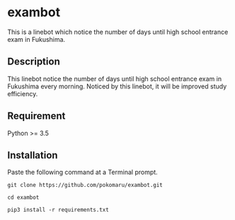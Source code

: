 # exambot
This is a linebot which notice the number of days until high school entrance exam in Fukushima.

## Description
This linebot notice the number of days until high school entrance exam in Fukushima every morning.
Noticed by this linebot, it will be improved study efficiency.

## Requirement
Python >= 3.5

## Installation
Paste the following command at a Terminal prompt.

```
git clone https://github.com/pokomaru/exambot.git

cd exambot

pip3 install -r requirements.txt
```